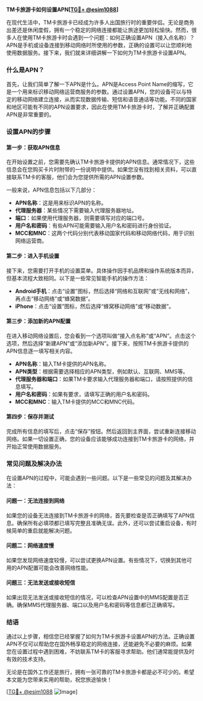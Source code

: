 **TM卡旅游卡如何设置APN[[TG💪+ @esim1088](https://t.me/s/esim1088)]**

在现代生活中，TM卡旅游卡已经成为许多人出国旅行时的重要伴侣。无论是商务出差还是休闲度假，拥有一个稳定的网络连接都能让旅途更加轻松愉快。然而，很多人在使用TM卡旅游卡时会遇到一个问题：如何正确设置APN（接入点名称）？APN是手机或设备连接到移动网络时所使用的参数，正确的设置可以让您顺利地使用数据服务。接下来，我们就来详细讲解一下如何为TM卡旅游卡设置APN。

### 什么是APN？

首先，让我们简单了解一下APN是什么。APN是Access Point Name的缩写，它是一个用来标识移动网络运营商服务的参数。通过设置APN，您的设备可以与特定的移动网络建立连接，从而实现数据传输、短信和语音通话等功能。不同的国家和地区可能有不同的APN设置要求，因此在使用TM卡旅游卡时，了解并正确配置APN是非常重要的。

### 设置APN的步骤

#### 第一步：获取APN信息

在开始设置之前，您需要先确认TM卡旅游卡提供的APN信息。通常情况下，这些信息会在您购买卡片时附带的一份说明中提供。如果您没有找到相关资料，可以直接联系TM卡的客服，他们会为您提供所需的APN设置参数。

一般来说，APN信息包括以下几部分：
- **APN名称**：这是用来标识APN的名称。
- **代理服务器**：某些情况下需要输入代理服务器地址。
- **端口**：如果使用代理服务器，则需要填写对应的端口号。
- **用户名和密码**：有些APN可能需要输入用户名和密码进行身份验证。
- **MCC和MNC**：这两个代码分别代表移动国家代码和移动网络代码，用于识别网络运营商。

#### 第二步：进入手机设置

接下来，您需要打开手机的设置菜单。具体操作因手机品牌和操作系统版本而异，但基本流程大致相同。以下是一些常见智能手机的操作方法：

- **Android手机**：点击“设置”图标，然后选择“网络和互联网”或“无线和网络”，再点击“移动网络”或“蜂窝数据”。
- **iPhone**：点击“设置”图标，然后选择“蜂窝移动网络”或“移动数据”。

#### 第三步：添加新的APN配置

在进入移动网络设置后，您会看到一个选项叫做“接入点名称”或“APN”。点击这个选项，然后选择“新建APN”或“添加新APN”。接下来，按照TM卡旅游卡提供的APN信息逐一填写相关内容。

- **APN名称**：输入TM卡提供的APN名称。
- **APN类型**：根据需要选择相应的APN类型，例如默认、互联网、MMS等。
- **代理服务器和端口**：如果TM卡要求输入代理服务器和端口，请按照提供的信息填写。
- **用户名和密码**：如果有要求，请填写正确的用户名和密码。
- **MCC和MNC**：输入TM卡提供的MCC和MNC代码。

#### 第四步：保存并测试

完成所有信息的填写后，点击“保存”按钮。然后返回到主界面，尝试重新连接移动网络。如果一切设置正确，您的设备应该能够成功连接到TM卡旅游卡的网络，并开始正常使用数据服务。

### 常见问题及解决办法

在设置APN的过程中，可能会遇到一些问题。以下是一些常见的问题及其解决办法：

#### 问题一：无法连接到网络

如果您的设备无法连接到TM卡旅游卡的网络，首先要检查是否正确填写了APN信息。确保所有必填项都已填写完整且准确无误。此外，还可以尝试重启设备，有时候简单的重启就能解决问题。

#### 问题二：网络速度慢

如果您发现网络速度较慢，可以尝试更换APN设置。有些情况下，切换到其他可用的APN配置可能会改善网络性能。

#### 问题三：无法发送或接收短信

如果出现无法发送或接收短信的情况，可以检查APN设置中的MMS配置是否正确。确保MMS代理服务器、端口以及用户名和密码等信息都已正确填写。

### 结语

通过以上步骤，相信您已经掌握了如何为TM卡旅游卡设置APN的方法。正确设置APN不仅可以帮助您在国外畅享稳定的网络连接，还能避免不必要的麻烦。如果您在设置过程中遇到困难，不妨联系TM卡的客服寻求帮助。他们通常能提供及时有效的技术支持。

无论是在国外工作还是旅行，拥有一张可靠的TM卡旅游卡都是必不可少的。希望本文能为您带来实用的帮助，祝您旅途愉快！

[[TG💪+ @esim1088](https://t.me/s/esim1088) ![Image](https://i.postimg.cc/4NQfJmqS/Snipaste-2025-05-13-00-14-12.png)]